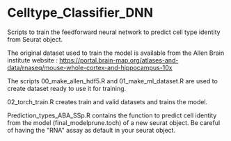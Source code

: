 # Celltype_Classifier_DNN
Scripts to train the feedforward neural network to predict cell type identity from Seurat object.

The original dataset used to train the model is available from the Allen Brain institute website : https://portal.brain-map.org/atlases-and-data/rnaseq/mouse-whole-cortex-and-hippocampus-10x

The scripts 00_make_allen_hdf5.R and 01_make_ml_dataset.R are used to create dataset ready to use it for training.

02_torch_train.R creates train and valid datasets and trains the model. 

Prediction_types_ABA_SSp.R contains the function to predict cell identity from the model (final_modelprune.toch) of a new seurat object. Be careful of having the "RNA" assay as default in your seurat object.

